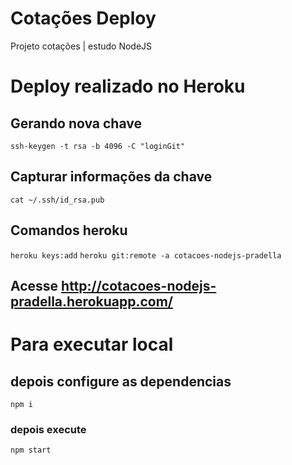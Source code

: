 # Cotações Deploy
Projeto cotações | estudo NodeJS

# Deploy realizado no Heroku 
## Gerando nova chave 
`ssh-keygen -t rsa -b 4096 -C "loginGit"`
## Capturar informações da chave 
`cat ~/.ssh/id_rsa.pub`

## Comandos heroku
`heroku keys:add`
`heroku git:remote -a cotacoes-nodejs-pradella`

## Acesse http://cotacoes-nodejs-pradella.herokuapp.com/


# Para executar local
## depois configure as dependencias 
`npm i`

### depois execute 
`npm start`

